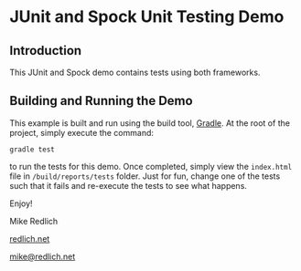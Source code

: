 # JUnit and Spock Unit Testing Demo

## Introduction

This JUnit and Spock demo contains tests using both frameworks.

## Building and Running the Demo

This example is built and run using the build tool, [Gradle](http://gradle.org).  At the root of the project, simply execute the command:

`gradle test`

to run the tests for this demo.  Once completed, simply view the `index.html` file in `/build/reports/tests` folder.  Just for fun, change one of the tests such that it fails and re-execute the tests to see what happens.

Enjoy!

Mike Redlich

[redlich.net](http://www.redlich.net/)

[mike@redlich.net](mailto:mike@redlich.net)
 



